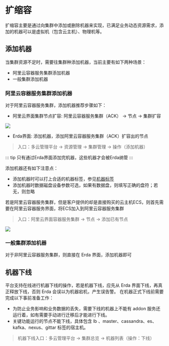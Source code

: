 # 扩缩容

扩缩容主要是通过向集群中添加或删除机器来实现，已满足业务动态资源需求，添加的机器可以是虚拟机（包含云主机）、物理机等。

## 添加机器
当集群资源不足时，需要往集群种添加机器，当前主要有如下两种场景：
* 阿里云容器服务集群添加机器
* 一般集群添加机器

### 阿里云容器服务集群添加机器
对于阿里云容器服务集群，添加机器推荐步骤如下：
* 阿里云界面集群节点扩容: 阿里云容器服务集群（ACK） -> 节点 -> 集群扩容

![](http://terminus-paas.oss-cn-hangzhou.aliyuncs.com/paas-doc/2021/07/05/c5ef4715-2067-48d2-a25f-68c52fbfdcf9.jpg)

* Erda界面: 添加机器，添加阿里云容器服务集群（ACK）扩容出的节点
> 入口：多云管理平台 -> 资源管理 -> 集群管理 -> 操作（添加机器）


::: tip
只有通过Erda界面添加完机器，这些机器才会被Erda纳管
:::

添加机器还有如下注意点：
* 添加机器时可以打上合适的机器标签，参见[机器标签](./cluster-node-labels.md)
* 添加机器时数据磁盘设备参数可选，如果有数据盘，则填写正确的盘符；若无，则忽略

若是阿里云容器服务集群，但是客户提供的却是直接购买的云主机ECS，则首先需要在阿里云容器服务界面，将ECS加入到阿里云容器服务集群
> 入口：阿里云界面容器服务集群 -> 节点 -> 添加已有节点

![](http://terminus-paas.oss-cn-hangzhou.aliyuncs.com/paas-doc/2021/07/05/ccb093df-3bae-469d-8da9-e0cc2dea5b56.png)

### 一般集群添加机器
对于非阿里云容器服务集群，则直接在 Erda 界面，添加机器即可

## 机器下线
平台支持在线进行机器下线的操作，若是机器下线，应先从 Erda 界面下线，再真正释放下线，否则 Erda 会误以为机器宕机，产生误告警。
在机器正式下线前需要完成以下事前准备工作：

* 为防止业务影响和业务数据的丢失，需要下线的机器上不能有 addon 服务还运行着，如有需要手动进行迁移后才能进行下线。
* 关键功能运行的节点不能下线，具体包含 lb 、master、cassandra、es、kafka、nexus、gittar 标签的宿主机。

> 机器下线入口：多云管理平台 -> 集群总览 -> 机器列表（操作：下线）



